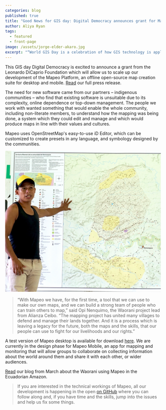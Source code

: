 ```yaml
---
categories: blog
published: true
title: "Good News for GIS day: Digital Democracy announces grant for Mapeo development"
author: Aliya Ryan
tags:
  - featured
  - front-page
image: /assets/jorge-elder-akaro.jpg
excerpt: "“World GIS Day is a celebration of how GIS technology is applied, and today Digital Democracy celebrates with the public launch of Mapeo thanks to this matching-grant from the Leonardo DiCaprio Foundation,” (Emily Jacobi, Digital Democracy Executive Director)."
---
```


This GIS day Digital Democracy is excited to announce a grant from the Leonardo DiCaprio Foundation which will allow us to scale up our development of the Mapeo Platform, an offline open-source map creation suite for desktop and mobile. [Read](/assets/20171115-press-release.pdf/) our full press release.

The need for new software came from our partners – indigenous communities – who find that existing software is unsuitable due to its complexity, online dependence or top-down management. The people we work with wanted something that would enable the whole community, including non-literate members, to understand how the mapping was being done, a system which they could edit and manage and which would produce maps in line with their values and cultures.

Mapeo uses OpenStreetMap's easy-to-use iD Editor, which can be customized to create presets in any language, and symbology designed by the communities.

![Opi Nenquimo returning the final map in Nemonpare](/assets/opi-waorani-map-nemonpare.jpg)

> “With Mapeo we have, for the first time, a tool that we can use to make our own maps, and we can build a strong team of people who can train others to map,” said Opi Nenquimo, the Waorani project lead from Alianza Ceibo. “The mapping project has united many villages to defend and manage their lands together. And it is a process which is leaving a legacy for the future, both the maps and the skills, that our people can use to fight for our livelihoods and our rights.”

A test version of Mapeo desktop is available for download [here](https://www.digital-democracy.org/mapeo/). We are currently in the design phase for Mapeo Mobile, an app for mapping and monitoring that will allow groups to collaborate on collecting information about the world around them and share it with each other, or wider audiences.

[Read](http://www.digital-democracy.org/blog/update-from-the-ecuadorian-amazon/) our blog from March about the Waorani using Mapeo in the Ecuadorian Amazon.

> If you are interested in the technical workings of Mapeo, all our development is happening in the open [on GitHub](https://github.com/digidem/) where you can follow along and, if you have time and the skills, jump into the issues and help us fix some things.
